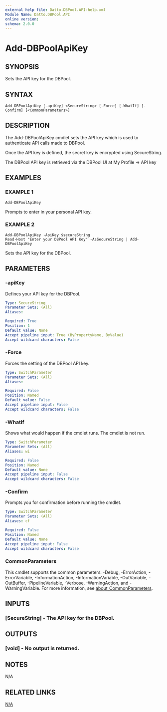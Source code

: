```yaml
---
external help file: Datto.DBPool.API-help.xml
Module Name: Datto.DBPool.API
online version:
schema: 2.0.0
---
```


# Add-DBPoolApiKey

## SYNOPSIS
Sets the API key for the DBPool.

## SYNTAX

```
Add-DBPoolApiKey [-apiKey] <SecureString> [-Force] [-WhatIf] [-Confirm] [<CommonParameters>]
```

## DESCRIPTION
The Add-DBPoolApiKey cmdlet sets the API key which is used to authenticate API calls made to DBPool.

Once the API key is defined, the secret key is encrypted using SecureString.

The DBPool API key is retrieved via the DBPool UI at My Profile -\> API key

## EXAMPLES

### EXAMPLE 1
```
Add-DBPoolApiKey
```

Prompts to enter in your personal API key.

### EXAMPLE 2
```
Add-DBPoolApiKey -ApiKey $secureString
Read-Host "Enter your DBPool API Key" -AsSecureString | Add-DBPoolApiKey
```

Sets the API key for the DBPool.

## PARAMETERS

### -apiKey
Defines your API key for the DBPool.

```yaml
Type: SecureString
Parameter Sets: (All)
Aliases:

Required: True
Position: 1
Default value: None
Accept pipeline input: True (ByPropertyName, ByValue)
Accept wildcard characters: False
```

### -Force
Forces the setting of the DBPool API key.

```yaml
Type: SwitchParameter
Parameter Sets: (All)
Aliases:

Required: False
Position: Named
Default value: False
Accept pipeline input: False
Accept wildcard characters: False
```

### -WhatIf
Shows what would happen if the cmdlet runs. The cmdlet is not run.

```yaml
Type: SwitchParameter
Parameter Sets: (All)
Aliases: wi

Required: False
Position: Named
Default value: None
Accept pipeline input: False
Accept wildcard characters: False
```

### -Confirm
Prompts you for confirmation before running the cmdlet.

```yaml
Type: SwitchParameter
Parameter Sets: (All)
Aliases: cf

Required: False
Position: Named
Default value: None
Accept pipeline input: False
Accept wildcard characters: False
```

### CommonParameters
This cmdlet supports the common parameters: -Debug, -ErrorAction, -ErrorVariable, -InformationAction, -InformationVariable, -OutVariable, -OutBuffer, -PipelineVariable, -Verbose, -WarningAction, and -WarningVariable. For more information, see [about_CommonParameters](http://go.microsoft.com/fwlink/?LinkID=113216).

## INPUTS

### [SecureString] - The API key for the DBPool.
## OUTPUTS

### [void] - No output is returned.
## NOTES
N/A

## RELATED LINKS

[N/A]()

